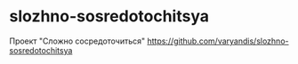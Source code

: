 # slozhno-sosredotochitsya
Проект "Сложно сосредоточиться" https://github.com/varyandis/slozhno-sosredotochitsya
